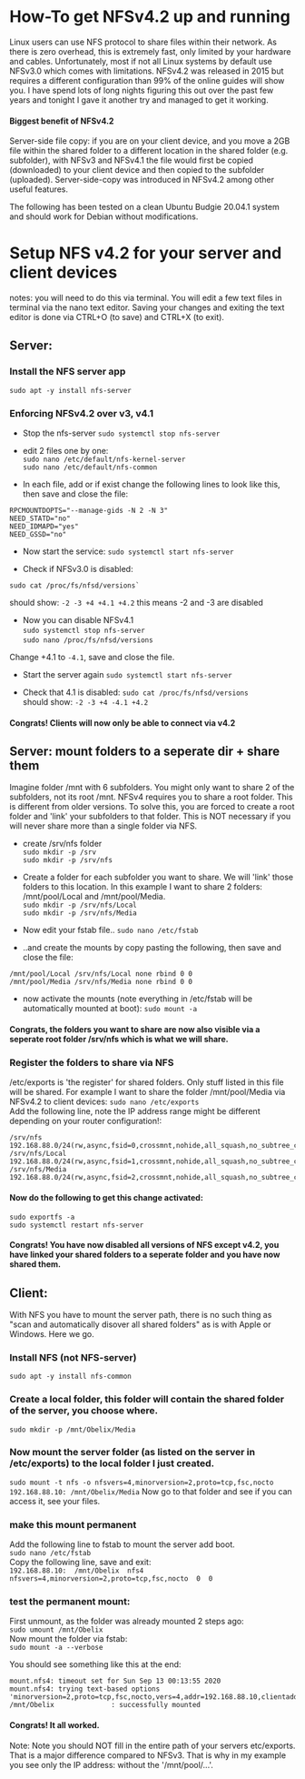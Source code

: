 # How-To get NFSv4.2 up and running
Linux users can use NFS protocol to share files within their network. 
As there is zero overhead, this is extremely fast, only limited by your hardware and cables. 
Unfortunately, most if not all Linux systems by default use NFSv3.0 which comes with limitations. NFSv4.2 was released in 2015 but requires a different configuration than 99% of the online guides will show you.
I have spend lots of long nights figuring this out over the past few years and tonight I gave it another try and managed to get it working. 

#### Biggest benefit of NFSv4.2
Server-side file copy: if you are on your client device, and you move a 2GB file within the shared folder to a different location in the shared folder (e.g. subfolder), with NFSv3 and NFSv4.1 the file would first be copied (downloaded) to your client device and then copied to the subfolder (uploaded). Server-side-copy was introduced in NFSv4.2 among other useful features. 

The following has been tested on a clean Ubuntu Budgie 20.04.1 system and should work for Debian without modifications.

# Setup NFS v4.2 for your server and client devices

notes: you will need to do this via terminal. 
You will edit a few text files in terminal via the nano text editor.
Saving your changes and exiting the text editor is done via 
CTRL+O (to save) and CTRL+X (to exit).

## Server:

### Install the NFS server app
`sudo apt -y install nfs-server`


### Enforcing NFSv4.2 over v3, v4.1
- Stop the nfs-server
`sudo systemctl stop nfs-server`

- edit 2 files one by one:  
`sudo nano /etc/default/nfs-kernel-server`  
`sudo nano /etc/default/nfs-common`

- In each file, add or if exist change the following lines to look like this, then save and close the file: 
```RPCNFSDOPTS="-N 2 -N 3"
RPCMOUNTDOPTS="--manage-gids -N 2 -N 3"
NEED_STATD="no"
NEED_IDMAPD="yes"
NEED_GSSD="no"
```

- Now start the service:
`sudo systemctl start nfs-server`

- Check if NFSv3.0 is disabled:
```
sudo cat /proc/fs/nfsd/versions`
```
should show: `-2 -3 +4 +4.1 +4.2` this means -2 and -3 are disabled

- Now you can disable NFSv4.1  
`sudo systemctl stop nfs-server`  
`sudo nano /proc/fs/nfsd/versions`

Change +4.1 to `-4.1`, save and close the file.

- Start the server again `sudo systemctl start nfs-server`

- Check that 4.1 is disabled:
`sudo cat /proc/fs/nfsd/versions`  
should show: `-2 -3 +4 -4.1 +4.2`

#### Congrats! Clients will now only be able to connect via v4.2

## Server: mount folders to a seperate dir + share them
Imagine folder /mnt with 6 subfolders. You might only want to share 2 of the subfolders, not its root /mnt.
NFSv4 requires you to share a root folder. This is different from older versions. To solve this, you are forced to create a root folder and 'link' your subfolders to that folder. 
This is NOT necessary if you will never share more than a single folder via NFS. 

- create /srv/nfs folder  
`sudo mkdir -p /srv`  
`sudo mkdir -p /srv/nfs`

- Create a folder for each subfolder you want to share. We will 'link' those folders to this location. In this example I want to share 2 folders: /mnt/pool/Local and /mnt/pool/Media.  
`sudo mkdir -p /srv/nfs/Local`  
`sudo mkdir -p /srv/nfs/Media`

- Now edit your fstab file..
`sudo nano /etc/fstab`

- ..and create the mounts by copy pasting the following, then save and close the file:
```
/mnt/pool/Local /srv/nfs/Local none rbind 0 0
/mnt/pool/Media /srv/nfs/Media none rbind 0 0
```

- now activate the mounts (note everything in /etc/fstab will be automatically mounted at boot):
`sudo mount -a`

#### Congrats, the folders you want to share are now also visible via a seperate root folder /srv/nfs which is what we will share.

### Register the folders to share via NFS
/etc/exports is 'the register' for shared folders. Only stuff listed in this file will be shared.
For example I want to share the folder /mnt/pool/Media via NFSv4.2 to client devices:
`sudo nano /etc/exports`  
Add the following line, note the IP address range might be different depending on your router configuration!:
```
/srv/nfs    192.168.88.0/24(rw,async,fsid=0,crossmnt,nohide,all_squash,no_subtree_check,anonuid=1000,anongid=1000)
/srv/nfs/Local    192.168.88.0/24(rw,async,fsid=1,crossmnt,nohide,all_squash,no_subtree_check,anonuid=1000,anongid=1000)
/srv/nfs/Media    192.168.88.0/24(rw,async,fsid=2,crossmnt,nohide,all_squash,no_subtree_check,anonuid=1000,anongid=1000)
```

#### Now do the following to get this change activated:
`sudo exportfs -a`  
`sudo systemctl restart nfs-server`  


#### Congrats! You have now disabled all versions of NFS except v4.2, you have linked your shared folders to a seperate folder and you have now shared them.


## Client: 
With NFS you have to mount the server path, there is no such thing as "scan and automatically disover all shared folders" as is with Apple or Windows. 
Here we go.

### Install NFS (not NFS-server)
`sudo apt -y install nfs-common`

### Create a local folder, this folder will contain the shared folder of the server, you choose where.
`sudo mkdir -p /mnt/Obelix/Media`

### Now mount the server folder (as listed on the server in /etc/exports) to the local folder I just created.
`sudo mount -t nfs -o nfsvers=4,minorversion=2,proto=tcp,fsc,nocto 192.168.88.10: /mnt/Obelix/Media`
Now go to that folder and see if you can access it, see your files. 

### make this mount permanent
Add the following line to fstab to mount the server add boot.  
`sudo nano /etc/fstab`  
Copy the following line, save and exit:  
`192.168.88.10:  /mnt/Obelix  nfs4  nfsvers=4,minorversion=2,proto=tcp,fsc,nocto  0  0`  

### test the permanent mount: 
First unmount, as the folder was already mounted 2 steps ago:  
`sudo umount /mnt/Obelix`  
Now mount the folder via fstab:  
`sudo mount -a --verbose`  

You should see something like this at the end: 
```
mount.nfs4: timeout set for Sun Sep 13 00:13:55 2020
mount.nfs4: trying text-based options 'minorversion=2,proto=tcp,fsc,nocto,vers=4,addr=192.168.88.10,clientaddr=192.168.88.20'
/mnt/Obelix              : successfully mounted
```

#### Congrats! It all worked.

Note:
Note you should NOT fill in the entire path of your servers etc/exports. That is a major difference compared to NFSv3. 
That is why in my example you see only the IP address: without the '/mnt/pool/...'. 
